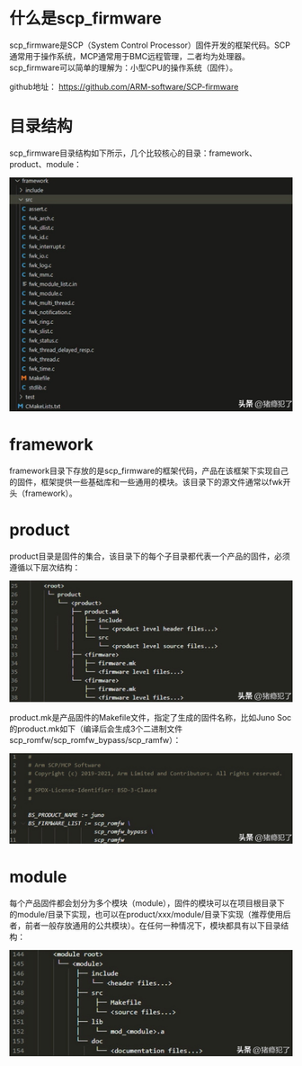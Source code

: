 # 什么是scp_firmware

scp_firmware是SCP（System Control Processor）固件开发的框架代码。SCP通常用于操作系统，MCP通常用于BMC远程管理，二者均为处理器。scp_firmware可以简单的理解为：小型CPU的操作系统（固件）。

github地址：
https://github.com/ARM-software/SCP-firmware

# 目录结构

scp_firmware目录结构如下所示，几个比较核心的目录：framework、product、module：

![](assets/20250323_140809_image.png)

# framework

framework目录下存放的是scp_firmware的框架代码，产品在该框架下实现自己的固件，框架提供一些基础库和一些通用的模块。该目录下的源文件通常以fwk开头（framework）。

# product

product目录是固件的集合，该目录下的每个子目录都代表一个产品的固件，必须遵循以下层次结构：

![](assets/20250323_140827_image.png)

product.mk是产品固件的Makefile文件，指定了生成的固件名称，比如Juno Soc的product.mk如下（编译后会生成3个二进制文件
scp_romfw/scp_romfw_bypass/scp_ramfw）：

![](assets/20250323_140845_image.png)

# module

每个产品固件都会划分为多个模块（module），固件的模块可以在项目根目录下的module/目录下实现，也可以在product/xxx/module/目录下实现（推荐使用后者，前者一般存放通用的公共模块）。在任何一种情况下，模块都具有以下目录结构：

![](assets/20250323_140900_image.png)
